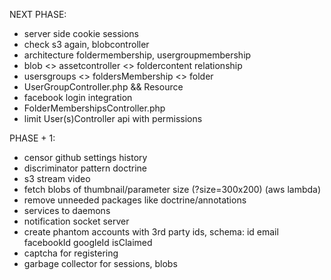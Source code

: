 NEXT PHASE:
* server side cookie sessions
* check s3 again, blobcontroller
* architecture foldermembership, usergroupmembership
* blob <> assetcontroller <> foldercontent relationship
* usersgroups <> foldersMembership <> folder
* UserGroupController.php && Resource
* facebook login integration
* FolderMembershipsController.php
* limit User(s)Controller api with permissions

PHASE + 1:
* censor github settings history
* discriminator pattern doctrine
* s3 stream video
* fetch blobs of thumbnail/parameter size (?size=300x200) (aws lambda)
* remove unneeded packages like doctrine/annotations
* services to daemons
* notification socket server
* create phantom accounts with 3rd party ids, schema: id email facebookId googleId isClaimed
* captcha for registering
* garbage collector for sessions, blobs